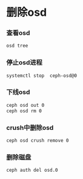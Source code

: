 # 删除osd

### 查看osd
```bash
osd tree
```

### 停止osd进程
```bash
systemctl stop  ceph-osd@0
```

### 下线osd
```bash
ceph osd out 0
ceph osd rm 0
```

### crush中删除osd
```bash
ceph osd crush remove 0
```

### 删除磁盘
```bash
ceph auth del osd.0
```

